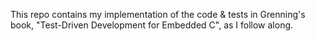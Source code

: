 This repo contains my implementation of the code & tests in Grenning's book, "Test-Driven Development for Embedded C", as I follow along.
